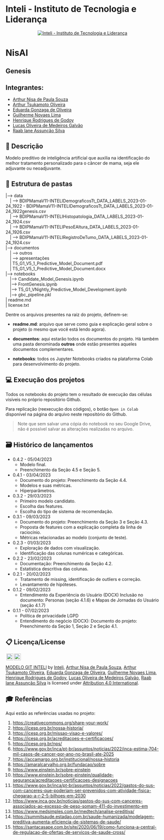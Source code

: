 # Inteli - Instituto de Tecnologia e Liderança 

<p align="center">
<a href= "https://www.inteli.edu.br/"><img src="https://s3.amazonaws.com/gupy5/production/companies/26702/career/63484/images/2022-04-28_16-56_logo.png" alt="Inteli - Instituto de Tecnologia e Liderança" border="0"></a>
</p>

# NisAI

## Genesis

## Integrantes: 
- <a href="https://www.linkedin.com/in/arthur-nisa-de-paula-932746252/">Arthur Nisa de Paula Souza</a>
- <a href="https://www.linkedin.com/in/arthur-tsukamoto/">Arthur Tsukamoto Oliveira</a>
- <a href="">Eduarda Gonzaga de Oliveira</a> 
- <a href="https://www.linkedin.com/in/guilherme-novaes-lima/">Guilherme Novaes Lima</a> 
- <a href="">Henrique Rodrigues de Godoy</a>
- <a href="">Lucas Oliveira de Medeiros Galvão</a> 
- <a href="https://www.linkedin.com/in/raab-iane">Raab Iane Assunção Silva</a>

## 📝 Descrição

Modelo preditivo de inteligência artificial que auxilia na identificação do melhor tratamento personalizado para o câncer de mama, seja ele adjuvante ou neoadjuvante.

## 📁 Estrutura de pastas

|--> data<br>
  &emsp;| --> BDIPMamaV11-INTELIDemograficosTt_DATA_LABELS_2023-01-24_1922 - BDIPMamaV11-INTELIDemograficosTt_DATA_LABELS_2023-01-24_1922genesis.csv<br>
  &emsp;| --> BDIPMamaV11-INTELIHistopatologia_DATA_LABELS_2023-01-24_1924.csv<br>
  &emsp;| --> BDIPMamaV11-INTELIPesoEAltura_DATA_LABELS_2023-01-24_1926.csv<br>
  &emsp;| --> BDIPMamaV11-INTELIRegistroDeTumo_DATA_LABELS_2023-01-24_1924.csv<br>
|--> documentos<br>
  &emsp;| --> outros<br>
    &emsp;| --> apresentações<br>
  &emsp;| T5_G1_V5_1_Predictive_Model_Document.pdf<br>
  &emsp;| T5_G1_V5_1_Predictive_Model_Document.docx<br>
|--> notebooks<br>
  &emsp;|--> Candidate_Model_Genesis.ipynb<br>
  &emsp;|--> FrontGenesis.ipynb<br>
  &emsp;|--> T5_G1_VNightly_Predictive_Model_Development.ipynb<br>
  &emsp;|--> gbc_pipeline.pkl<br>
| readme.md<br>
| license.txt

Dentre os arquivos presentes na raiz do projeto, definem-se:

- <b>readme.md</b>: arquivo que serve como guia e explicação geral sobre o projeto (o mesmo que você está lendo agora).

- <b>documentos</b>: aqui estarão todos os documentos do projeto. Há também uma pasta denominada <b>outros</b> onde estão presentes aqueles documentos complementares.

- <b>notebooks</b>: todos os Jupyter Notebooks criados na plataforma Colab para desenvolvimento do projeto.

## 💻 Execução dos projetos

Todos os notebooks do projeto tem o resultado de execução das células visíveis no próprio repositório Github.

Para replicação (reexecução dos códigos), o botão `Open in Colab` disponível na página do arquivo neste repositório do Github.
> Note que sem salvar uma cópia do notebook no seu Google Drive, não é possível salvar as alterações realizadas no arquivo.

## 🗃 Histórico de lançamentos

* 0.4.2 - 05/04/2023
    * Modelo final.
    * Preenchimento da Seção 4.5 e Seção 5.
* 0.4.1 - 03/04/2023
    * Documento do projeto: Preenchimento da Seção 4.4.
    * Modelos e suas métricas.
    * Hiperparâmetros.
* 0.3.2 - 29/03/2023
    * Primeiro modelo candidato.
    * Escolha das features.
    * Escolha do tipo de sistema de recomendação.
* 0.3.1 - 09/03/2023
    * Documento do projeto: Preenchimento da Seção 3 e Seção 4.3.
    * Proposta de features com a explicação completa da linha de raciocínio.
    * Métricas relacionadas ao modelo (conjunto de teste).
* 0.2.3 - 01/03/2023
    * Exploração de dados com visualização.
    * Identificação das colunas numéricas e categóricas.
* 0.2.2 - 23/02/2023
    * Documentação: Preenchimento da Seção 4.2.
    * Estatística descritiva das colunas.
* 0.2.1 - 20/02/2023
    * Tratamento de missing, identificação de outliers e correção.
    * Levantamento de hipóteses.
* 0.1.2 - 09/02/2023
    * Entendimento da Experiência do Usuário (DOCX) Inclusão no documento: Personas (seção 4.1.6) e Mapas de Jornadas do Usuário (seção 4.1.7)
* 0.1.1 - 07/02/2023
    * Política de privacidade LGPD
    * Entendimento do negócio (DOCX): Documento do projeto: Preenchimento da Seção 1, Seção 2 e Seção 4.1.

## 📋 Licença/License

<img style="height:22px!important;margin-left:3px;vertical-align:text-bottom;" src="https://mirrors.creativecommons.org/presskit/icons/cc.svg?ref=chooser-v1"><img style="height:22px!important;margin-left:3px;vertical-align:text-bottom;" src="https://mirrors.creativecommons.org/presskit/icons/by.svg?ref=chooser-v1"><p xmlns:cc="http://creativecommons.org/ns#" xmlns:dct="http://purl.org/dc/terms/"><a property="dct:title" rel="cc:attributionURL" href="https://github.com/Spidus/Teste_Final_1">MODELO GIT INTELI</a> by <a rel="cc:attributionURL dct:creator" property="cc:attributionName" href="https://www.inteli.edu.br/">Inteli</a>, <a href="https://www.linkedin.com/in/arthur-nisa-de-paula-932746252/">Arthur Nisa de Paula Souza</a>, <a href="https://www.linkedin.com/in/arthur-tsukamoto/">Arthur Tsukamoto Oliveira</a>, <a href="">Eduarda Gonzaga de Oliveira</a>, <a href="https://www.linkedin.com/in/guilherme-novaes-lima/">Guilherme Novaes Lima</a>, <a href="">Henrique Rodrigues de Godoy</a>, <a href="">Lucas Oliveira de Medeiros Galvão</a>, <a href="">Raab Iane Assunção Silva</a> is licensed under <a href="http://creativecommons.org/licenses/by/4.0/?ref=chooser-v1" target="_blank" rel="license noopener noreferrer" style="display:inline-block;">Attribution 4.0 International</a>.</p>

## 🎓 Referências

Aqui estão as referências usadas no projeto:

1. <https://creativecommons.org/share-your-work/>
2. <https://icesp.org.br/nossa-historia/>
3. <https://icesp.org.br/missao-visao-e-valores/>
4. <https://icesp.org.br/acreditacoes-e-certificacoes/>
5. <https://icesp.org.br/nps/>
6. <https://www.gov.br/inca/pt-br/assuntos/noticias/2022/inca-estima-704-mil-casos-de-cancer-por-ano-no-brasil-ate-2025>
7. <https://accamargo.org.br/institucional/nossa-historia>
8. <https://amaralcarvalho.org.br/fundacao/sobre>
9. <https://www.einstein.br/sobre-einstein>
10. <https://www.einstein.br/sobre-einstein/qualidade-seguranca/acreditacoes-certificacoes-designacoes>
11. <https://www.gov.br/inca/pt-br/assuntos/noticias/2022/gastos-do-sus-com-canceres-que-poderiam-ser-prevenidos-com-atividade-fisica-chegarao-a-r-2-5-bilhoes-em-2030>
12. <https://www.inca.gov.br/noticias/gastos-do-sus-com-canceres-associados-ao-excesso-de-peso-somam-411-do-investimento-em>
13. <https://www.medsimples.com.br/medtech/analise-preditiva/>
14. <https://summitsaude.estadao.com.br/saude-humanizada/modelagem-preditiva-aumenta-eficiencia-de-sistemas-de-saude/>
15. <https://santacasape.com.br/site/2020/06/19/como-funciona-a-central-de-regulacao-de-ofertas-de-servicos-de-saude-cross/>
